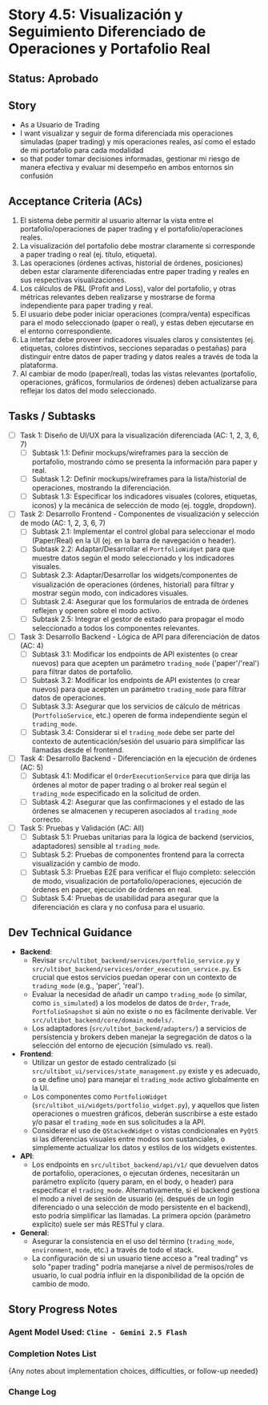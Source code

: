 # Story 4.5: Visualización y Seguimiento Diferenciado de Operaciones y Portafolio Real

## Status: Aprobado

## Story

- As a Usuario de Trading
- I want visualizar y seguir de forma diferenciada mis operaciones simuladas (paper trading) y mis operaciones reales, así como el estado de mi portafolio para cada modalidad
- so that poder tomar decisiones informadas, gestionar mi riesgo de manera efectiva y evaluar mi desempeño en ambos entornos sin confusión

## Acceptance Criteria (ACs)

1. El sistema debe permitir al usuario alternar la vista entre el portafolio/operaciones de paper trading y el portafolio/operaciones reales.
2. La visualización del portafolio debe mostrar claramente si corresponde a paper trading o real (ej. título, etiqueta).
3. Las operaciones (órdenes activas, historial de órdenes, posiciones) deben estar claramente diferenciadas entre paper trading y reales en sus respectivas visualizaciones.
4. Los cálculos de P&L (Profit and Loss), valor del portafolio, y otras métricas relevantes deben realizarse y mostrarse de forma independiente para paper trading y real.
5. El usuario debe poder iniciar operaciones (compra/venta) específicas para el modo seleccionado (paper o real), y estas deben ejecutarse en el entorno correspondiente.
6. La interfaz debe proveer indicadores visuales claros y consistentes (ej. etiquetas, colores distintivos, secciones separadas o pestañas) para distinguir entre datos de paper trading y datos reales a través de toda la plataforma.
7. Al cambiar de modo (paper/real), todas las vistas relevantes (portafolio, operaciones, gráficos, formularios de órdenes) deben actualizarse para reflejar los datos del modo seleccionado.

## Tasks / Subtasks

- [ ] Task 1: Diseño de UI/UX para la visualización diferenciada (AC: 1, 2, 3, 6, 7)
  - [ ] Subtask 1.1: Definir mockups/wireframes para la sección de portafolio, mostrando cómo se presenta la información para paper y real.
  - [ ] Subtask 1.2: Definir mockups/wireframes para la lista/historial de operaciones, mostrando la diferenciación.
  - [ ] Subtask 1.3: Especificar los indicadores visuales (colores, etiquetas, iconos) y la mecánica de selección de modo (ej. toggle, dropdown).
- [ ] Task 2: Desarrollo Frontend - Componentes de visualización y selección de modo (AC: 1, 2, 3, 6, 7)
  - [ ] Subtask 2.1: Implementar el control global para seleccionar el modo (Paper/Real) en la UI (ej. en la barra de navegación o header).
  - [ ] Subtask 2.2: Adaptar/Desarrollar el `PortfolioWidget` para que muestre datos según el modo seleccionado y los indicadores visuales.
  - [ ] Subtask 2.3: Adaptar/Desarrollar los widgets/componentes de visualización de operaciones (órdenes, historial) para filtrar y mostrar según modo, con indicadores visuales.
  - [ ] Subtask 2.4: Asegurar que los formularios de entrada de órdenes reflejen y operen sobre el modo activo.
  - [ ] Subtask 2.5: Integrar el gestor de estado para propagar el modo seleccionado a todos los componentes relevantes.
- [ ] Task 3: Desarrollo Backend - Lógica de API para diferenciación de datos (AC: 4)
  - [ ] Subtask 3.1: Modificar los endpoints de API existentes (o crear nuevos) para que acepten un parámetro `trading_mode` ('paper'/'real') para filtrar datos de portafolio.
  - [ ] Subtask 3.2: Modificar los endpoints de API existentes (o crear nuevos) para que acepten un parámetro `trading_mode` para filtrar datos de operaciones.
  - [ ] Subtask 3.3: Asegurar que los servicios de cálculo de métricas (`PortfolioService`, etc.) operen de forma independiente según el `trading_mode`.
  - [ ] Subtask 3.4: Considerar si el `trading_mode` debe ser parte del contexto de autenticación/sesión del usuario para simplificar las llamadas desde el frontend.
- [ ] Task 4: Desarrollo Backend - Diferenciación en la ejecución de órdenes (AC: 5)
  - [ ] Subtask 4.1: Modificar el `OrderExecutionService` para que dirija las órdenes al motor de paper trading o al broker real según el `trading_mode` especificado en la solicitud de orden.
  - [ ] Subtask 4.2: Asegurar que las confirmaciones y el estado de las órdenes se almacenen y recuperen asociados al `trading_mode` correcto.
- [ ] Task 5: Pruebas y Validación (AC: All)
  - [ ] Subtask 5.1: Pruebas unitarias para la lógica de backend (servicios, adaptadores) sensible al `trading_mode`.
  - [ ] Subtask 5.2: Pruebas de componentes frontend para la correcta visualización y cambio de modo.
  - [ ] Subtask 5.3: Pruebas E2E para verificar el flujo completo: selección de modo, visualización de portafolio/operaciones, ejecución de órdenes en paper, ejecución de órdenes en real.
  - [ ] Subtask 5.4: Pruebas de usabilidad para asegurar que la diferenciación es clara y no confusa para el usuario.

## Dev Technical Guidance

-   **Backend**:
    -   Revisar `src/ultibot_backend/services/portfolio_service.py` y `src/ultibot_backend/services/order_execution_service.py`. Es crucial que estos servicios puedan operar con un contexto de `trading_mode` (e.g., 'paper', 'real').
    -   Evaluar la necesidad de añadir un campo `trading_mode` (o similar, como `is_simulated`) a los modelos de datos de `Order`, `Trade`, `PortfolioSnapshot` si aún no existe o no es fácilmente derivable. Ver `src/ultibot_backend/core/domain_models/`.
    -   Los adaptadores (`src/ultibot_backend/adapters/`) a servicios de persistencia y brokers deben manejar la segregación de datos o la selección del entorno de ejecución (simulado vs. real).
-   **Frontend**:
    -   Utilizar un gestor de estado centralizado (si `src/ultibot_ui/services/state_management.py` existe y es adecuado, o se define uno) para manejar el `trading_mode` activo globalmente en la UI.
    -   Los componentes como `PortfolioWidget` (`src/ultibot_ui/widgets/portfolio_widget.py`), y aquellos que listen operaciones o muestren gráficos, deberán suscribirse a este estado y/o pasar el `trading_mode` en sus solicitudes a la API.
    -   Considerar el uso de `QStackedWidget` o vistas condicionales en `PyQt5` si las diferencias visuales entre modos son sustanciales, o simplemente actualizar los datos y estilos de los widgets existentes.
-   **API**:
    -   Los endpoints en `src/ultibot_backend/api/v1/` que devuelven datos de portafolio, operaciones, o ejecutan órdenes, necesitarán un parámetro explícito (query param, en el body, o header) para especificar el `trading_mode`. Alternativamente, si el backend gestiona el modo a nivel de sesión de usuario (ej. después de un login diferenciado o una selección de modo persistente en el backend), esto podría simplificar las llamadas. La primera opción (parámetro explícito) suele ser más RESTful y clara.
-   **General**:
    -   Asegurar la consistencia en el uso del término (`trading_mode`, `environment`, `mode`, etc.) a través de todo el stack.
    -   La configuración de si un usuario tiene acceso a "real trading" vs solo "paper trading" podría manejarse a nivel de permisos/roles de usuario, lo cual podría influir en la disponibilidad de la opción de cambio de modo.

## Story Progress Notes

### Agent Model Used: `Cline - Gemini 2.5 Flash`

### Completion Notes List

{Any notes about implementation choices, difficulties, or follow-up needed}

### Change Log
